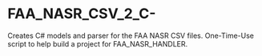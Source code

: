 # FAA_NASR_CSV_2_C-
Creates C# models and parser for the FAA NASR CSV files.
One-Time-Use script to help build a project for FAA_NASR_HANDLER.
